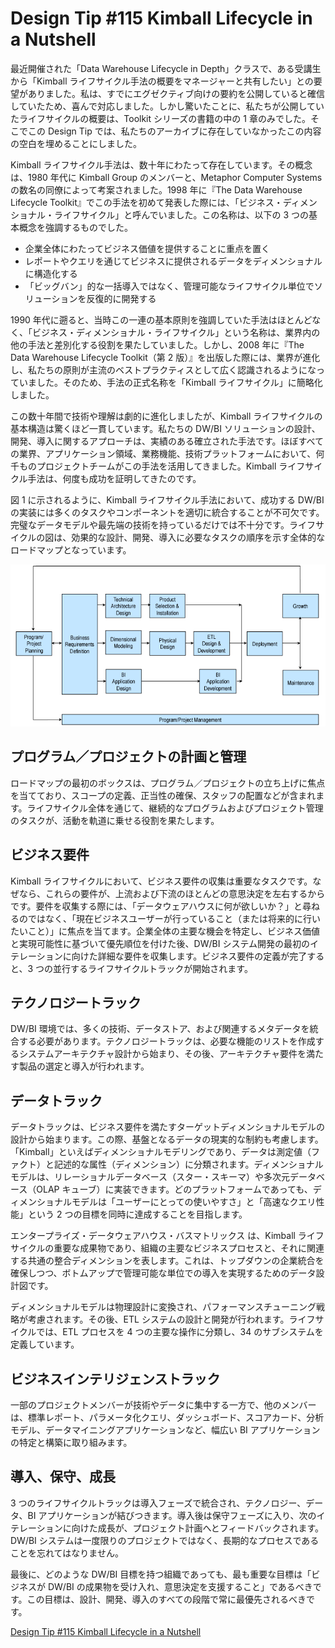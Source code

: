# Design Tip #115 Kimball Lifecycle in a Nutshell

最近開催された「Data Warehouse Lifecycle in Depth」クラスで、ある受講生から「Kimball ライフサイクル手法の概要をマネージャーと共有したい」との要望がありました。私は、すでにエグゼクティブ向けの要約を公開していると確信していたため、喜んで対応しました。しかし驚いたことに、私たちが公開していたライフサイクルの概要は、Toolkit シリーズの書籍の中の 1 章のみでした。そこでこの Design Tip では、私たちのアーカイブに存在していなかったこの内容の空白を埋めることにしました。

Kimball ライフサイクル手法は、数十年にわたって存在しています。その概念は、1980 年代に Kimball Group のメンバーと、Metaphor Computer Systems の数名の同僚によって考案されました。1998 年に『The Data Warehouse Lifecycle Toolkit』でこの手法を初めて発表した際には、「ビジネス・ディメンショナル・ライフサイクル」と呼んでいました。この名称は、以下の 3 つの基本概念を強調するものでした。

- 企業全体にわたってビジネス価値を提供することに重点を置く
- レポートやクエリを通じてビジネスに提供されるデータをディメンショナルに構造化する
- 「ビッグバン」的な一括導入ではなく、管理可能なライフサイクル単位でソリューションを反復的に開発する

1990 年代に遡ると、当時この一連の基本原則を強調していた手法はほとんどなく、「ビジネス・ディメンショナル・ライフサイクル」という名称は、業界内の他の手法と差別化する役割を果たしていました。しかし、2008 年に『The Data Warehouse Lifecycle Toolkit（第 2 版）』を出版した際には、業界が進化し、私たちの原則が主流のベストプラクティスとして広く認識されるようになっていました。そのため、手法の正式名称を「Kimball ライフサイクル」に簡略化しました。

この数十年間で技術や理解は劇的に進化しましたが、Kimball ライフサイクルの基本構造は驚くほど一貫しています。私たちの DW/BI ソリューションの設計、開発、導入に関するアプローチは、実績のある確立された手法です。ほぼすべての業界、アプリケーション領域、業務機能、技術プラットフォームにおいて、何千ものプロジェクトチームがこの手法を活用してきました。Kimball ライフサイクル手法は、何度も成功を証明してきたのです。

図 1 に示されるように、Kimball ライフサイクル手法において、成功する DW/BI の実装には多くのタスクやコンポーネントを適切に統合することが不可欠です。完璧なデータモデルや最先端の技術を持っているだけでは不十分です。ライフサイクルの図は、効果的な設計、開発、導入に必要なタスクの順序を示す全体的なロードマップとなっています。

![Figure 1 The Kimball Lifecycle diagram.](./Kimball-DWBI-Lifecycle-Methodology.png)

## プログラム／プロジェクトの計画と管理

ロードマップの最初のボックスは、プログラム／プロジェクトの立ち上げに焦点を当てており、スコープの定義、正当性の確保、スタッフの配置などが含まれます。ライフサイクル全体を通じて、継続的なプログラムおよびプロジェクト管理のタスクが、活動を軌道に乗せる役割を果たします。

## ビジネス要件

Kimball ライフサイクルにおいて、ビジネス要件の収集は重要なタスクです。なぜなら、これらの要件が、上流および下流のほとんどの意思決定を左右するからです。要件を収集する際には、「データウェアハウスに何が欲しいか？」と尋ねるのではなく、「現在ビジネスユーザーが行っていること（または将来的に行いたいこと）」に焦点を当てます。企業全体の主要な機会を特定し、ビジネス価値と実現可能性に基づいて優先順位を付けた後、DW/BI システム開発の最初のイテレーションに向けた詳細な要件を収集します。ビジネス要件の定義が完了すると、3 つの並行するライフサイクルトラックが開始されます。

## テクノロジートラック

DW/BI 環境では、多くの技術、データストア、および関連するメタデータを統合する必要があります。テクノロジートラックは、必要な機能のリストを作成するシステムアーキテクチャ設計から始まり、その後、アーキテクチャ要件を満たす製品の選定と導入が行われます。

## データトラック

データトラックは、ビジネス要件を満たすターゲットディメンショナルモデルの設計から始まります。この際、基盤となるデータの現実的な制約も考慮します。「Kimball」といえばディメンショナルモデリングであり、データは測定値（ファクト）と記述的な属性（ディメンション）に分類されます。ディメンショナルモデルは、リレーショナルデータベース（スター・スキーマ）や多次元データベース（OLAP キューブ）に実装できます。どのプラットフォームであっても、ディメンショナルモデルは「ユーザーにとっての使いやすさ」と「高速なクエリ性能」という 2 つの目標を同時に達成することを目指します。

エンタープライズ・データウェアハウス・バスマトリックス は、Kimball ライフサイクルの重要な成果物であり、組織の主要なビジネスプロセスと、それに関連する共通の整合ディメンションを表します。これは、トップダウンの企業統合を確保しつつ、ボトムアップで管理可能な単位での導入を実現するためのデータ設計図です。

ディメンショナルモデルは物理設計に変換され、パフォーマンスチューニング戦略が考慮されます。その後、ETL システムの設計と開発が行われます。ライフサイクルでは、ETL プロセスを 4 つの主要な操作に分類し、34 のサブシステムを定義しています。

## ビジネスインテリジェンストラック

一部のプロジェクトメンバーが技術やデータに集中する一方で、他のメンバーは、標準レポート、パラメータ化クエリ、ダッシュボード、スコアカード、分析モデル、データマイニングアプリケーションなど、幅広い BI アプリケーションの特定と構築に取り組みます。

## 導入、保守、成長

3 つのライフサイクルトラックは導入フェーズで統合され、テクノロジー、データ、BI アプリケーションが結びつきます。導入後は保守フェーズに入り、次のイテレーションに向けた成長が、プロジェクト計画へとフィードバックされます。DW/BI システムは一度限りのプロジェクトではなく、長期的なプロセスであることを忘れてはなりません。

最後に、どのような DW/BI 目標を持つ組織であっても、最も重要な目標は「ビジネスが DW/BI の成果物を受け入れ、意思決定を支援すること」であるべきです。この目標は、設計、開発、導入のすべての段階で常に最優先されるべきです。

[Design Tip #115 Kimball Lifecycle in a Nutshell](https://www.kimballgroup.com/2009/08/design-tip-115-kimball-lifecycle-in-a-nutshell/)
